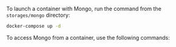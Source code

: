 To launch a container with Mongo, run the command from the `storages/mongo` directory:
```bash
docker-compose up -d
```

To access Mongo from a container, use the following commands:
```

```